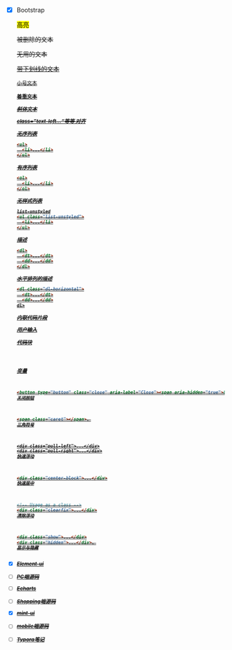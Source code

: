 - [x] Bootstrap

  <mark>高亮

  <del>被删除的文本

  <s>无用的文本

  <u>带下划线的文本

  <small>小号文本

  <strong>着重文本

  <em>斜体文本

  class=”text-left...“等等 对齐

  无序列表

  ```html
  <ul>
    <li>...</li>
  </ul>
  ```

  有序列表

  ```html
  <ol>
    <li>...</li>
  </ol>
  ```

  无样式列表

  ```html
  list-unstyled
  <ul class="list-unstyled">
    <li>...</li>
  </ul>
  ```

  描述

  ```html
  <dl>
    <dt>...</dt>
    <dd>...</dd>
  </dl>
  ```

  水平排列的描述

  ```html
  <dl class="dl-horizontal">
    <dt>...</dt>
    <dd>...</dd>
  dl>
  ```

  内联代码片段 <section>

  用户输入<kbd>

  代码块<pre>

  变量<var>

  ```html
  <button type="button" class="close" aria-label="Close"><span aria-hidden="true">&times;</span></button>
  关闭按钮
  ```

  ```html
  <span class="caret"></span>、
  三角符号
  ```

  ```<div class="center-block">...</div>
  <div class="pull-left">...</div>
  <div class="pull-right">...</div>
  快速浮动
  ```

  ```html
  <div class="center-block">...</div>
  快速居中
  ```

  ```html
  <!-- Usage as a class -->
  <div class="clearfix">...</div>
  清除浮动
  ```

  ```html
  <div class="show">...</div>
  <div class="hidden">...</div>、
  显示与隐藏
  ```

- [x] Element-ui
- [ ] PC端源码
- [ ] Echarts
- [ ] Shopping端源码
- [x] mint-ui
- [ ] mobile端源码
- [ ] Typora笔记
